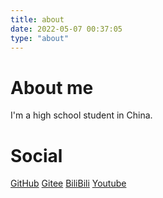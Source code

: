 ```yaml
---
title: about
date: 2022-05-07 00:37:05
type: "about"
---
```


# About me

I'm a high school student in China.

# Social

[GitHub](https://github.com/codewuren)
[Gitee](https://gitee.com/codewuren)
[BiliBili](https://space.bilibili.com/487099753?spm_id_from=333.1007.0.0)
[Youtube](https://www.youtube.com/channel/UCw8n65s-rQhVhL8fo8fS-3Q)
